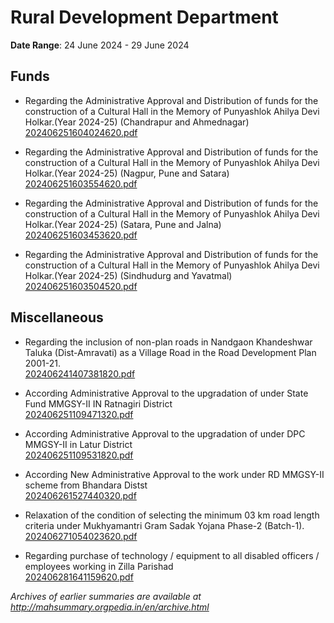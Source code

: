 # Rural Development Department

**Date Range**: 24 June 2024 - 29 June 2024


## Funds
- Regarding the Administrative Approval and Distribution of funds for the construction of a Cultural Hall in the Memory of Punyashlok Ahilya Devi Holkar.(Year 2024-25) (Chandrapur and Ahmednagar)\
  [202406251604024620.pdf](https://gr.maharashtra.gov.in/Site/Upload/Government%20Resolutions/English/202406251604024620.pdf)

- Regarding the Administrative Approval and Distribution of funds for the construction of a Cultural Hall in the Memory of Punyashlok Ahilya Devi Holkar.(Year 2024-25) (Nagpur, Pune and Satara)\
  [202406251603554620.pdf](https://gr.maharashtra.gov.in/Site/Upload/Government%20Resolutions/English/202406251603554620.pdf)

- Regarding the Administrative Approval and Distribution of funds for the construction of a Cultural Hall in the Memory of Punyashlok Ahilya Devi Holkar.(Year 2024-25) (Satara, Pune and Jalna)\
  [202406251603453620.pdf](https://gr.maharashtra.gov.in/Site/Upload/Government%20Resolutions/English/202406251603453620.pdf)

- Regarding the Administrative Approval and Distribution of funds for the construction of a Cultural Hall in the Memory of Punyashlok Ahilya Devi Holkar.(Year 2024-25) (Sindhudurg and Yavatmal)\
  [202406251603504520.pdf](https://gr.maharashtra.gov.in/Site/Upload/Government%20Resolutions/English/202406251603504520.pdf)

## Miscellaneous
- Regarding the inclusion of non-plan roads in Nandgaon Khandeshwar Taluka (Dist-Amravati)  as a Village Road in the Road Development Plan 2001-21.\
  [202406241407381820.pdf](https://gr.maharashtra.gov.in/Site/Upload/Government%20Resolutions/English/202406241407381820.pdf)

- According Administrative Approval to the upgradation of under  State Fund MMGSY-II IN Ratnagiri District\
  [202406251109471320.pdf](https://gr.maharashtra.gov.in/Site/Upload/Government%20Resolutions/English/202406251109471320.pdf)

- According Administrative Approval to the upgradation of under  DPC MMGSY-II in Latur District\
  [202406251109531820.pdf](https://gr.maharashtra.gov.in/Site/Upload/Government%20Resolutions/English/202406251109531820.pdf)

- According New Administrative Approval to the work under RD MMGSY-II scheme from Bhandara Distst\
  [202406261527440320.pdf](https://gr.maharashtra.gov.in/Site/Upload/Government%20Resolutions/English/202406261527440320.pdf)

- Relaxation of the condition of selecting the minimum 03 km road length criteria under Mukhyamantri Gram Sadak Yojana Phase-2 (Batch-1).\
  [202406271054023620.pdf](https://gr.maharashtra.gov.in/Site/Upload/Government%20Resolutions/English/202406271054023620.pdf)

- Regarding purchase of technology / equipment to all disabled officers / employees working in Zilla Parishad\
  [202406281641159620.pdf](https://gr.maharashtra.gov.in/Site/Upload/Government%20Resolutions/English/202406281641159620.pdf)


*Archives of earlier summaries are available at http://mahsummary.orgpedia.in/en/archive.html*